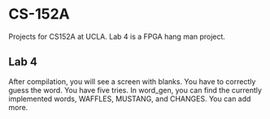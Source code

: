 # CS-152A
Projects for CS152A at UCLA. Lab 4 is a FPGA hang man project.

## Lab 4
After compilation, you will see a screen with blanks. You have to correctly guess the word. You have five tries. In word_gen, you can find the currently implemented words, WAFFLES, MUSTANG, and CHANGES. You can add more.